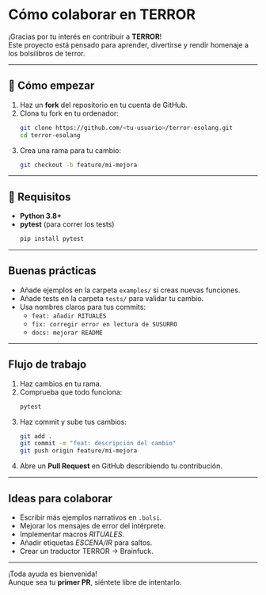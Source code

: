 # Cómo colaborar en TERROR

¡Gracias por tu interés en contribuir a **TERROR**!  
Este proyecto está pensado para aprender, divertirse y rendir homenaje a los bolsilibros de terror.

---

## 🚀 Cómo empezar
1. Haz un **fork** del repositorio en tu cuenta de GitHub.
2. Clona tu fork en tu ordenador:
   ```bash
   git clone https://github.com/<tu-usuario>/terror-esolang.git
   cd terror-esolang
   ```
3. Crea una rama para tu cambio:
   ```bash
   git checkout -b feature/mi-mejora
   ```

---

## 🧪 Requisitos
- **Python 3.8+**
- **pytest** (para correr los tests)
  ```bash
  pip install pytest
  ```

---

## Buenas prácticas
- Añade ejemplos en la carpeta `examples/` si creas nuevas funciones.
- Añade tests en la carpeta `tests/` para validar tu cambio.
- Usa nombres claros para tus commits:
  - `feat: añadir RITUALES`
  - `fix: corregir error en lectura de SUSURRO`
  - `docs: mejorar README`

---

## Flujo de trabajo
1. Haz cambios en tu rama.
2. Comprueba que todo funciona:
   ```bash
   pytest
   ```
3. Haz commit y sube tus cambios:
   ```bash
   git add .
   git commit -m "feat: descripción del cambio"
   git push origin feature/mi-mejora
   ```
4. Abre un **Pull Request** en GitHub describiendo tu contribución.

---

## Ideas para colaborar
- Escribir más ejemplos narrativos en `.bolsi`.
- Mejorar los mensajes de error del intérprete.
- Implementar macros *RITUALES*.
- Añadir etiquetas *ESCENA/IR* para saltos.
- Crear un traductor TERROR → Brainfuck.

---

¡Toda ayuda es bienvenida!  
Aunque sea tu **primer PR**, siéntete libre de intentarlo.